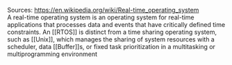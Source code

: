 Sources:
https://en.wikipedia.org/wiki/Real-time_operating_system
\
A real-time operating system is an operating system for real-time applications that processes data and events that have critically defined time constraints. An [[RTOS]] is distinct from a time sharing operating system, such as [[Unix]], which manages the sharing of system resources with a scheduler, data [[Buffer]]s, or fixed task prioritization in a multitasking or multiprogramming environment
